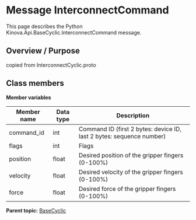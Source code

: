 # Message InterconnectCommand

This page describes the Python Kinova.Api.BaseCyclic.InterconnectCommand message.

## Overview / Purpose

copied from InterconnectCyclic.proto

## Class members

 **Member variables** 

|Member name|Data type|Description|
|-----------|---------|-----------|
|command\_id|int|Command ID \(first 2 bytes: device ID, last 2 bytes: sequence number\)|
|flags|int|Flags|
|position|float|Desired position of the gripper fingers \(0-100%\)|
|velocity|float|Desired velocity of the gripper fingers \(0-100%\)|
|force|float|Desired force of the gripper fingers \(0-100%\)|

**Parent topic:** [BaseCyclic](../references/summary_BaseCyclic.md)

